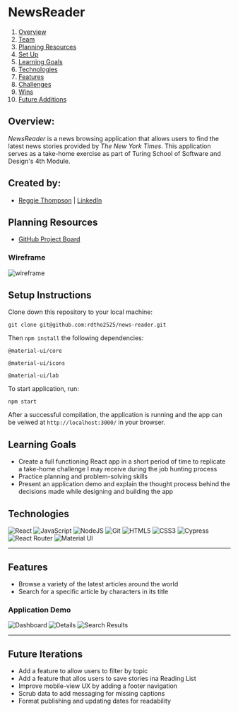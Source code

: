 # NewsReader

1. [Overview](#overview)
2. [Team](#create-by)
3. [Planning Resources](#planning-resources)
4. [Set Up](#setup-instructions)
5. [Learning Goals](#learning-goals)
6. [Technologies](#technologies)
7. [Features](#features)
8. [Challenges](#challenges)
9. [Wins](#wins)
10. [Future Additions](#future-iterations)


## Overview:
_NewsReader_ is a news browsing application that allows users to find the latest news stories provided by _The New York Times_. This application serves as a take-home exercise as part of Turing School of Software and Design's 4th Module.

## Created by:
- [Reggie Thompson](https://github.com/rdtho2525) | [LinkedIn](https://www.linkedin.com/in/reggie-thompson-136979137/)


## Planning Resources

* [GitHub Project Board](https://github.com/rdtho2525/news-reader/projects)

### Wireframe

![wireframe](https://user-images.githubusercontent.com/70557704/121052326-81f0a700-c777-11eb-962e-5f404ca046e5.png)


## Setup Instructions


Clone down this repository to your local machine:

```
git clone git@github.com:rdtho2525/news-reader.git
```

Then `npm install` the following dependencies:

```
@material-ui/core
```

```
@material-ui/icons
```

```
@material-ui/lab
```

To start application, run:

```
npm start
```

After a successful compilation, the application is running and the app can be veiwed at `http://localhost:3000/` in your browser.



## Learning Goals
+ Create a full functioning React app in a short period of time to replicate a take-home challenge I may receive during the job hunting process
+ Practice planning and problem-solving skills
+ Present an application demo and explain the thought process behind the decisions made while designing and building the app

## Technologies

<img alt="React" src="https://img.shields.io/badge/react%20-%2320232a.svg?&style=for-the-badge&logo=react&logoColor=%2361DAFB"/>
<img alt="JavaScript" src="https://img.shields.io/badge/javascript%20-%23323330.svg?&style=for-the-badge&logo=javascript&logoColor=%23F7DF1E"/>
<img alt="NodeJS" src="https://img.shields.io/badge/node.js%20-%2343853D.svg?&style=for-the-badge&logo=node.js&logoColor=white"/>
<img alt="Git" src="https://img.shields.io/badge/git%20-%23F05033.svg?&style=for-the-badge&logo=git&logoColor=white"/>
<img alt="HTML5" src="https://img.shields.io/badge/html5%20-%23E34F26.svg?&style=for-the-badge&logo=html5&logoColor=white"/>
<img alt="CSS3" src="https://img.shields.io/badge/css3%20-%231572B6.svg?&style=for-the-badge&logo=css3&logoColor=white"/>
<img alt="Cypress" src='https://img.shields.io/badge/cypress%20-%23404d59.svg?&style=for-the-badge&logo=Cypress&logoColor=white'/>
<img alt="React Router" src='https://img.shields.io/badge/React_Router-CA4245?style=for-the-badge&logo=react-router&logoColor=white'/>
<img alt="Material UI" src='https://img.shields.io/badge/Material--UI-0081CB?style=for-the-badge&logo=material-ui&logoColor=white'/>
<!-- <img alt="Travis CI" src='https://img.shields.io/travis/jupyterhub/jupyterhub/master?logo=travis'/> -->

---
## Features
+ Browse a variety of the latest articles around the world
+ Search for a specific article by characters in its title


### Application Demo
![Dashboard](https://user-images.githubusercontent.com/70557704/121054292-730af400-c779-11eb-848e-3e0dde2d1ee2.png)
![Details](https://user-images.githubusercontent.com/70557704/121055012-21af3480-c77a-11eb-873b-bd68880e6e2b.png)
![Search Results](https://user-images.githubusercontent.com/70557704/121055160-41def380-c77a-11eb-9b16-cfaa4e4bc9eb.png)



---
## Future Iterations
+ Add a feature to allow users to filter by topic
+ Add a feature that allos users to save stories ina Reading List
+ Improve mobile-view UX by adding a footer navigation
+ Scrub data to add messaging for missing captions
+ Format publishing and updating dates for readability



